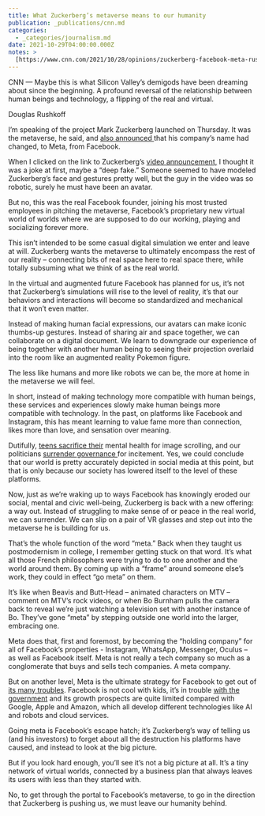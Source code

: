 ```yaml
---
title: What Zuckerberg’s metaverse means to our humanity
publication: _publications/cnn.md
categories:
  - _categories/journalism.md
date: 2021-10-29T04:00:00.000Z
notes: >
  [https://www.cnn.com/2021/10/28/opinions/zuckerberg-facebook-meta-rushkoff](https://www.cnn.com/2021/10/28/opinions/zuckerberg-facebook-meta-rushkoff)
---
```


CNN — Maybe this is what Silicon Valley’s demigods have been dreaming about since the beginning. A profound reversal of the relationship between human beings and technology, a flipping of the real and virtual.

Douglas Rushkoff

I’m speaking of the project Mark Zuckerberg launched on Thursday. It was the metaverse, he said, and [also announced ](https://www.cnn.com/2021/10/28/tech/facebook-mark-zuckerberg-keynote-announcements/index.html)that his company’s name had changed, to Meta, from Facebook.

When I clicked on the link to Zuckerberg’s [video announcement,](https://www.facebook.com/facebookrealitylabs/videos/561535698440683/) I thought it was a joke at first, maybe a “deep fake.” Someone seemed to have modeled Zuckerberg’s face and gestures pretty well, but the guy in the video was so robotic, surely he must have been an avatar.

But no, this was the real Facebook founder, joining his most trusted employees in pitching the metaverse, Facebook’s proprietary new virtual world of worlds where we are supposed to do our working, playing and socializing forever more.

This isn’t intended to be some casual digital simulation we enter and leave at will. Zuckerberg wants the metaverse to ultimately encompass the rest of our reality – connecting bits of real space here to real space there, while totally subsuming what we think of as the real world.

In the virtual and augmented future Facebook has planned for us, it’s not that Zuckerberg’s simulations will rise to the level of reality, it’s that our behaviors and interactions will become so standardized and mechanical that it won’t even matter.

Instead of making human facial expressions, our avatars can make iconic thumbs-up gestures. Instead of sharing air and space together, we can collaborate on a digital document. We learn to downgrade our experience of being together with another human being to seeing their projection overlaid into the room like an augmented reality Pokemon figure.

The less like humans and more like robots we can be, the more at home in the metaverse we will feel.

In short, instead of making technology more compatible with human beings, these services and experiences slowly make human beings more compatible with technology. In the past, on platforms like Facebook and Instagram, this has meant learning to value fame more than connection, likes more than love, and sensation over meaning.

Dutifully, [teens sacrifice their](https://www.wsj.com/articles/facebook-knows-instagram-is-toxic-for-teen-girls-company-documents-show-11631620739?mod=article_inline) mental health for image scrolling, and our politicians [surrender governance ](https://www.nytimes.com/2021/09/30/technology/facebook-senate-hearing.html)for incitement. Yes, we could conclude that our world is pretty accurately depicted in social media at this point, but that is only because our society has lowered itself to the level of these platforms.

Now, just as we’re waking up to ways Facebook has knowingly eroded our social, mental and civic well-being, Zuckerberg is back with a new offering: a way out. Instead of struggling to make sense of or peace in the real world, we can surrender. We can slip on a pair of VR glasses and step out into the metaverse he is building for us.

That’s the whole function of the word “meta.” Back when they taught us postmodernism in college, I remember getting stuck on that word. It’s what all those French philosophers were trying to do to one another and the world around them. By coming up with a “frame” around someone else’s work, they could in effect “go meta” on them.

It’s like when Beavis and Butt-Head – animated characters on MTV – comment on MTV’s rock videos, or when Bo Burnham pulls the camera back to reveal we’re just watching a television set with another instance of Bo. They’ve gone “meta” by stepping outside one world into the larger, embracing one.

Meta does that, first and foremost, by becoming the “holding company” for all of Facebook’s properties - Instagram, WhatsApp, Messenger, Oculus – as well as Facebook itself. Meta is not really a tech company so much as a conglomerate that buys and sells tech companies. A meta company.

But on another level, Meta is the ultimate strategy for Facebook to get out of [its many troubles](https://www.nytimes.com/2021/10/04/technology/facebook-files.html). Facebook is not cool with kids, it’s in trouble [with the government](https://www.ftc.gov/news-events/press-releases/2020/12/ftc-sues-facebook-illegal-monopolization) and its growth prospects are quite limited compared with Google, Apple and Amazon, which all develop different technologies like AI and robots and cloud services.

Going meta is Facebook’s escape hatch; it’s Zuckerberg’s way of telling us (and his investors) to forget about all the destruction his platforms have caused, and instead to look at the big picture.

But if you look hard enough, you’ll see it’s not a big picture at all. It’s a tiny network of virtual worlds, connected by a business plan that always leaves its users with less than they started with.

No, to get through the portal to Facebook’s metaverse, to go in the direction that Zuckerberg is pushing us, we must leave our humanity behind.
